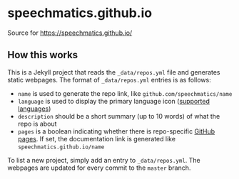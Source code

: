 # speechmatics.github.io

Source for https://speechmatics.github.io/

## How this works

This is a Jekyll project that reads the `_data/repos.yml` file and generates static webpages.
The format of `_data/repos.yml` entries is as follows:

- `name` is used to generate the repo link, like `github.com/speechmatics/name`
- `language` is used to display the primary language icon ([supported languages](https://konpa.github.io/devicon/))
- `description` should be a short summary (up to 10 words) of what the repo is about
- `pages` is a boolean indicating whether there is repo-specific [GitHub pages](https://guides.github.com/features/pages/). If set, the documentation link is generated like `speechmatics.github.io/name`

To list a new project, simply add an entry to `_data/repos.yml`.
The webpages are updated for every commit to the `master` branch.
